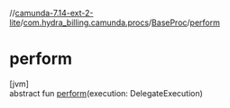//[camunda-7.14-ext-2-lite](../../../index.md)/[com.hydra_billing.camunda.procs](../index.md)/[BaseProc](index.md)/[perform](perform.md)

# perform

[jvm]\
abstract fun [perform](perform.md)(execution: DelegateExecution)
